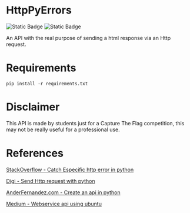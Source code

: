 # HttpPyErrors
![Static Badge](https://img.shields.io/badge/Language-Python-yellow)
![Static Badge](https://img.shields.io/badge/Version-0.1-blue)

An API with the real purpose of sending a html response via an Http request.



# Requirements

~~~pip
pip install -r requirements.txt
~~~

# Disclaimer

This API is made by students just for a Capture The Flag competition, this may not be really useful for a professional use.


# References

[StackOverflow - Catch Especific http error in python](https://stackoverflow.com/questions/3193060/how-do-i-catch-a-specific-http-error-in-python)

[Digi - Send Http request with python](https://www.digi.com/resources/documentation/digidocs/90002219/tasks/t_send_http_req.htm?TocPath=Socket%20examples%7C_____6)

[AnderFernandez.com - Create an api in python](https://anderfernandez.com/en/blog/how-to-create-api-python/)

[Medium - Webservice api using ubuntu](https://medium.com/analytics-vidhya/python-webservice-api-server-deployment-using-ubuntu-201d48f477d9)